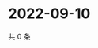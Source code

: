 # 2022-09-10

共 0 条

<!-- BEGIN WEIBO -->
<!-- 最后更新时间 Sat Sep 10 2022 01:24:14 GMT+0800 (China Standard Time) -->

<!-- END WEIBO -->
